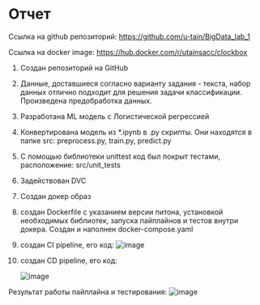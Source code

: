 # Отчет
Ссылка на github репозиторий: https://github.com/u-tain/BigData_lab_1

Ссылка на docker image: https://hub.docker.com/r/utainsacc/clockbox

1. Создан репозиторий на GitHub
2. Данные, доставшиеся согласно варианту задания - текста, набор данных отлично подходит для решения задачи классификации. Произведена предобработка данных.
3. Разработана ML модель с Логистической регрессией
4. Конвертирована модель из *.ipynb в .py скрипты. 
   Они находятся в папке src: preprocess.py, train.py, predict.py
6. С помощью библиотеки unittest код был покрыт тестами, расположение: src/unit_tests
7. Задействован DVC 
8. Создан докер образ
9. создан Dockerfile с указанием версии питона, установкой необходимых библиотек, запуска пайплайнов и тестов внутри докера. Создан и наполнен docker-compose.yaml
10. создан CI pipeline, его код: 
   ![image](https://github.com/u-tain/BigData_lab_1/assets/43996253/c3306b11-6f27-4de9-a17f-1829e92d7813)

11. создан CD pipeline, его код: 

    ![image](https://github.com/u-tain/BigData_lab_1/assets/43996253/e288aa5f-316f-42d3-955a-5f53a3e94851)

Результат работы пайплайна и тестирования:
![image](https://github.com/u-tain/BigData_lab_1/assets/43996253/1e304c9f-a59d-4f9d-af88-d6545732a7b7)
